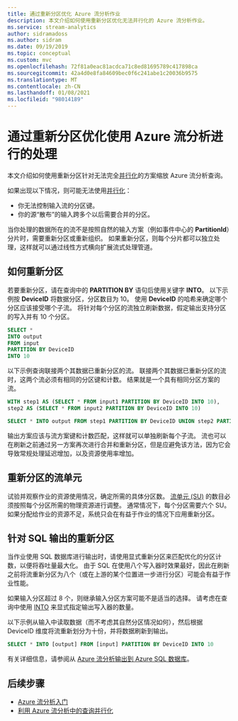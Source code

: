 ```yaml
---
title: 通过重新分区优化 Azure 流分析作业
description: 本文介绍如何使用重新分区优化无法并行化的 Azure 流分析作业。
ms.service: stream-analytics
author: sidramadoss
ms.author: sidram
ms.date: 09/19/2019
ms.topic: conceptual
ms.custom: mvc
ms.openlocfilehash: 72f81a0eac81acdca71c8ed81695789c417898ca
ms.sourcegitcommit: 42a4d0e8fa84609bec0f6c241abe1c20036b9575
ms.translationtype: MT
ms.contentlocale: zh-CN
ms.lasthandoff: 01/08/2021
ms.locfileid: "98014189"
---
```

# <a name="use-repartitioning-to-optimize-processing-with-azure-stream-analytics"></a>通过重新分区优化使用 Azure 流分析进行的处理

本文介绍如何使用重新分区针对无法完全[并行化](stream-analytics-scale-jobs.md)的方案缩放 Azure 流分析查询。

如果出现以下情况，则可能无法使用[并行化](stream-analytics-parallelization.md)：

* 你无法控制输入流的分区键。
* 你的源“散布”的输入跨多个以后需要合并的分区。

当你处理的数据所在的流不是按照自然的输入方案（例如事件中心的 **PartitionId**）分片时，需要重新分区或重新组织。 如果重新分区，则每个分片都可以独立处理，这样就可以通过线性方式横向扩展流式处理管道。

## <a name="how-to-repartition"></a>如何重新分区

若要重新分区，请在查询中的 **PARTITION BY** 语句后使用关键字 **INTO**。 以下示例按 **DeviceID** 将数据分区，分区数目为 10。 使用 **DeviceID** 的哈希来确定哪个分区应该接受哪个子流。 将针对每个分区的流独立刷新数据，假定输出支持分区的写入并有 10 个分区。

```sql
SELECT * 
INTO output
FROM input
PARTITION BY DeviceID 
INTO 10
```

以下示例查询联接两个其数据已重新分区的流。 联接两个其数据已重新分区的流时，这两个流必须有相同的分区键和计数。 结果就是一个具有相同分区方案的流。

```sql
WITH step1 AS (SELECT * FROM input1 PARTITION BY DeviceID INTO 10),
step2 AS (SELECT * FROM input2 PARTITION BY DeviceID INTO 10)

SELECT * INTO output FROM step1 PARTITION BY DeviceID UNION step2 PARTITION BY DeviceID
```

输出方案应该与流方案键和计数匹配，这样就可以单独刷新每个子流。 流也可以在刷新之前通过另一方案再次进行合并和重新分区，但是应避免该方法，因为它会导致常规处理延迟增加，以及资源使用率增加。

## <a name="streaming-units-for-repartitions"></a>重新分区的流单元

试验并观察作业的资源使用情况，确定所需的具体分区数。 [流单元 (SU)](stream-analytics-streaming-unit-consumption.md) 的数目必须按照每个分区所需的物理资源进行调整。 通常情况下，每个分区需要六个 SU。 如果分配给作业的资源不足，系统只会在有益于作业的情况下应用重新分区。

## <a name="repartitions-for-sql-output"></a>针对 SQL 输出的重新分区

当作业使用 SQL 数据库进行输出时，请使用显式重新分区来匹配优化的分区计数，以便将吞吐量最大化。 由于 SQL 在使用八个写入器时效果最好，因此在刷新之前将流重新分区为八个（或在上游的某个位置进一步进行分区）可能会有益于作业性能。 

如果输入分区超过 8 个，则继承输入分区方案可能不是适当的选择。 请考虑在查询中使用 [INTO](/stream-analytics-query/into-azure-stream-analytics#into-shard-count) 来显式指定输出写入器的数量。 

以下示例从输入中读取数据（而不考虑其自然分区情况如何），然后根据 DeviceID 维度将流重新划分为十份，并将数据刷新到输出。 

```sql
SELECT * INTO [output] FROM [input] PARTITION BY DeviceID INTO 10
```

有关详细信息，请参阅从 [Azure 流分析输出到 Azure SQL 数据库](stream-analytics-sql-output-perf.md)。


## <a name="next-steps"></a>后续步骤

* [Azure 流分析入门](stream-analytics-introduction.md)
* [利用 Azure 流分析中的查询并行化](stream-analytics-parallelization.md)
